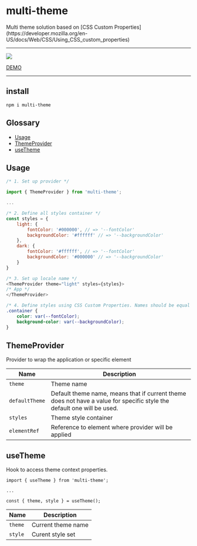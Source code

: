 # multi-theme

<p>
    Multi theme solution based on [CSS Custom Properties](https://developer.mozilla.org/en-US/docs/Web/CSS/Using_CSS_custom_properties)
</p>

---

<a href="https://www.npmjs.com/package/multi-theme">
    <img src="https://nodei.co/npm/multi-theme.png?mini=true"/>
</a>


[DEMO](https://varp.com/multi-theme)

---

## install

```tsx
npm i multi-theme
```

## Glossary

- [Usage](#Usage)
- [ThemeProvider](#ThemeProvider) 
- [useTheme](#useTheme)
## Usage

```js
/* 1. Set up provider */

import { ThemeProvider } from 'multi-theme';

...

/* 2. Define all styles container */
const styles = {
    light: {
        fontColor: '#000000', // => '--fontColor'
        backgroundColor: '#ffffff' // => '--backgroundColor'
    },
    dark: {
        fontColor: '#ffffff', // => '--fontColor'
        backgroundColor: '#000000' // => '--backgroundColor'
    }
}

/* 3. Set up locale name */
<ThemeProvider theme="light" styles={styles}>
/* App */
</ThemeProvider>

```

```scss
/* 4. Define styles using CSS Custom Properties. Names should be equal to container's properties */
.container {
    color: var(--fontColor);
    background-color: var(--backgroundColor);
}
```

## ThemeProvider

Provider to wrap the application or specific element

| Name           | Description                                                                                                            |
| -------------- | ---------------------------------------------------------------------------------------------------------------------- |
| `theme`        | Theme name                                                                                                             |
| `defaultTheme` | Default theme name, means that if current theme does not have a value for specific style the default one will be used. |
| `styles`       | Theme style container                                                                                                  |
| `elementRef`   | Reference to element where provider will be applied                                                                    |

## useTheme

Hook to access theme context properties.

```tsx
import { useTheme } from 'multi-theme';

...

const { theme, style } = useTheme();
```

| Name    | Description        |
| ------- | ------------------ |
| `theme` | Current theme name |
| `style` | Curent style set   |
